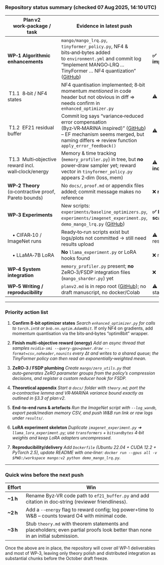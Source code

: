 ### Repository status summary (checked 07 Aug 2025, 14:10 UTC)

| Plan v2 work‑package / task                           | Evidence in latest push                                                                                                                                                                 | ✅ / ⚠️                  |
| ----------------------------------------------------- | --------------------------------------------------------------------------------------------------------------------------------------------------------------------------------------- | ----------------------- |
| **WP‑1 Algorithmic enhancements**                     | `mango/mango_lrq.py`, `tinyformer_policy.py`, NF4 & bits‑and‑bytes added to `environment.yml` and commit log “Implement MANGO‑LRQ … TinyFormer … NF4 quantization” ([GitHub][1])        | **✅ implemented**       |
|  T1.1  8‑bit / NF4 states                             | NF4 quantisation implemented; 8‑bit momentum *mentioned* in code header but not obvious in diff ⇒ needs confirm in `enhanced_optimizer.py`                                              | ⚠️ **partially**        |
|  T1.2  EF21 residual buffer                           | Commit log says “variance‑reduced error compensation (Byz‑VR‑MARINA inspired)” ([GitHub][1]) – EF mechanism seems merged, but naming differs ⇒ review function `apply_error_feedback()` | ⚠️ likely               |
|  T1.3  Multi‑objective reward incl. wall‑clock/energy | Memory & time tracking (`memory_profiler.py`) in tree, but **no** power‑draw sampler yet; reward vector in `tinyformer_policy.py` appears 2‑dim (loss, mem)                             | ⚠️ **incomplete**       |
| **WP‑2 Theory** (α‑contractive proof, Pareto bounds)  | No `docs/`, `proof.md` or appendix files added; commit message makes no reference                                                                                                       | ❌ **missing**           |
| **WP‑3 Experiments**                                  | New scripts: `experiments/baseline_optimizers.py`, `experiments/imagenet_experiment.py`, `demo_mango_lrq.py` ([GitHub][1])                                                              | **✅ basic scaffolding** |
|  • CIFAR‑10 / ImageNet runs                           | Ready‑to‑run scripts exist but logs/plots not committed → still need results upload                                                                                                     | ⚠️ pending results      |
|  • LLaMA‑7B LoRA                                      | **No** `llama_experiment.py` or LoRA hooks found                                                                                                                                        | ❌ not started           |
| **WP‑4 System integration**                           | `memory_profiler.py` present; **no** ZeRO‑3/FSDP integration files (`mango_sharder.py`) yet                                                                                             | ❌                       |
| **WP‑5 Writing / reproducibility**                    | `planv2.md` is in repo root ([GitHub][2]); no draft manuscript, no docker/Colab                                                                                                         | ⚠️ early stage          |

---

### Priority action list

1. **Confirm 8‑bit optimizer states**
   *Search `enhanced_optimizer.py` for calls to `torch.int8` or `bnb.nn.optim.Adam8bit`.* If only NF4 on gradients, add momentum quantisation via the bits‑and‑bytes “optim8bit” wrapper.

2. **Finish multi‑objective reward (energy)**
   *Add an async thread that samples `nvidia‑smi --query-gpu=power.draw --format=csv,noheader,nounits` every Δt and writes to a shared queue; the TinyFormer policy can then read an exponentially‑weighted mean.*

3. **ZeRO‑3 / FSDP plumbing**
   *Create `mango/zero_utils.py` that auto‑generates ZeRO parameter groups from the policy’s compression decisions, and register a custom reducer hook for FSDP.*

4. **Theoretical appendix**
   *Start a `docs/` folder with `theory.md`; port the α‑contractive lemma and VR‑MARINA variance bound exactly as outlined in §3.3 of plan v2.*

5. **End‑to‑end runs & artefacts**
   *Run the ImageNet script with `--log_wandb`, export peak/median memory CSV, and push W\&B run link or raw logs under `results/`.*

6. **LoRA experiment skeleton**
   *Duplicate `imagenet_experiment.py` ➜ `llama_lora_experiment.py`; use `transformers` + `bitsandbytes` 4‑bit weights and keep LoRA adapters uncompressed.*

7. **Reproducibility/delivery**
   *Add `Dockerfile` (Ubuntu 22.04 + CUDA 12.2 + PyTorch 2.5), update README with one‑liner:
   `docker run --gpus all -v $PWD:/workspace mango:v2 python demo_mango_lrq.py`.*

---

### Quick wins before the next push

| Effort    | Win                                                                                                                            |
| --------- | ------------------------------------------------------------------------------------------------------------------------------ |
| **\~1 h** | Rename Byz‑VR code path to `ef21_buffer.py` and add citation in doc‑string (reviewer friendliness).                            |
| **\~2 h** | Add a `--energy` flag to reward config; log power+time to W\&B – counts toward O4 with minimal code.                           |
| **\~3 h** | Stub `theory.md` with theorem statements and placeholders; even partial proofs look better than none in an initial submission. |

Once the above are in place, the repository will cover *all* WP‑1 deliverables and most of WP‑3, leaving only theory polish and distributed integration as substantial chunks before the October draft freeze.

[1]: https://github.com/vinhqdang/Memory-adaptive-optimization-with-learned-gradient-compression/commit/c77e97fe7e788099654439ca017c1a2b5d74461f "Implement MANGO-LRQ: Enhanced Memory-Adaptive Neural Gradient Optimizer · vinhqdang/Memory-adaptive-optimization-with-learned-gradient-compression@c77e97f · GitHub"
[2]: https://github.com/vinhqdang/Memory-adaptive-optimization-with-learned-gradient-compression "GitHub - vinhqdang/Memory-adaptive-optimization-with-learned-gradient-compression"
